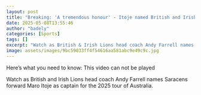 ```yaml
---
layout: post
title: "Breaking: 'A tremendous honour' - Itoje named British and Irish Lions captain"
date: 2025-05-08T13:55:46
author: "badely"
categories: [Sports]
tags: []
excerpt: "Watch as British & Irish Lions head coach Andy Farrell names Saracens forward Maro Itoje as captain for the 2025 tour of Australia."
image: assets/images/9bc59033ff4f54616aa581abc9e49c9c.jpg
---
```


Here’s what you need to know: This video can not be played

Watch as British and Irish Lions head coach Andy Farrell names Saracens forward Maro Itoje as captain for the 2025 tour of Australia.

